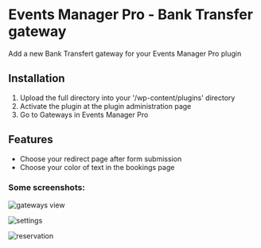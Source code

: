 # Events Manager Pro - Bank Transfer gateway
Add a new Bank Transfert gateway for your Events Manager Pro plugin

## Installation
1. Upload the full directory into your '/wp-content/plugins' directory
2. Activate the plugin at the plugin administration page
3. Go to Gateways in Events Manager Pro

## Features

- Choose your redirect page after form submission
- Choose your color of text in the bookings page

### Some screenshots:

![gateways view](https://restezconnectes.fr/plugins/images/screenshot1.jpg)

![settings](https://restezconnectes.fr/plugins/images/screenshot2.jpg)

![reservation](https://restezconnectes.fr/plugins/images/screenshot3.jpg)
